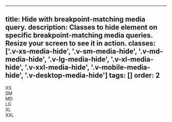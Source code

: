 <!--
 *              Copyright (c) 2025 Visa, Inc.
 *
 * Licensed under the Apache License, Version 2.0 (the "License");
 * you may not use this file except in compliance with the License.
 * You may obtain a copy of the License at
 *
 *         http://www.apache.org/licenses/LICENSE-2.0
 *
 * Unless required by applicable law or agreed to in writing, software
 * distributed under the License is distributed on an "AS IS" BASIS,
 * WITHOUT WARRANTIES OR CONDITIONS OF ANY KIND, either express or implied.
 * See the License for the specific language governing permissions and
 * limitations under the License.
 *
 -->
---
title: Hide with breakpoint-matching media query. 
description: Classes to hide element on specific breakpoint-matching media queries. Resize your screen to see it in action.
classes: ['.v-xs-media-hide', '.v-sm-media-hide', '.v-md-media-hide', '.v-lg-media-hide', '.v-xl-media-hide', '.v-xxl-media-hide', '.v-mobile-media-hide', '.v-desktop-media-hide']
tags: []
order: 2
---

<div class="v-flex v-flex-row v-gap-8 v-flex-wrap">
  <div class="v-avatar v-xs-media-hide" style="--v-avatar-background: #e50000">
    XS
  </div>
  <div class="v-avatar v-sm-media-hide" style="--v-avatar-background: orange; --v-avatar-foreground: black">
    SM
  </div>
  <div class="v-avatar v-md-media-hide" style="--v-avatar-background: yellow; --v-avatar-foreground: black">
    MD
  </div>
  <div class="v-avatar v-lg-media-hide" style="--v-avatar-background: green">
    LG
  </div>
  <div class="v-avatar v-xl-media-hide" style="--v-avatar-background: blue">
    XL
  </div>
  <div class="v-avatar v-xxl-media-hide" style="--v-avatar-background: purple">
    XXL
  </div>
  <div class="v-avatar v-mobile-media-hide">
    <svg aria-label="Showing a laptop to indicate we're on a desktop-sized screen" class="v-icon v-icon-low" height="24" viewbox="0 0 24 24" width="24">
      <use href="#visa-device-laptop-low">
      </use>
    </svg>
  </div>
  <div class="v-avatar v-desktop-media-hide">
    <svg aria-label="Showing a mobile device to indicate we're on a mobile-sized screen" class="v-icon v-icon-low" height="24" viewbox="0 0 24 24" width="24">
      <use href="#visa-device-mobile-low">
      </use>
    </svg>
  </div>
</div>
